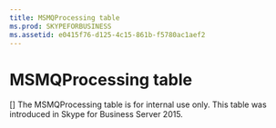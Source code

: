 ```yaml
---
title: MSMQProcessing table
ms.prod: SKYPEFORBUSINESS
ms.assetid: e0415f76-d125-4c15-861b-f5780ac1aef2
---
```



# MSMQProcessing table
[]
The MSMQProcessing table is for internal use only. This table was introduced in Skype for Business Server 2015.
  
    
    


